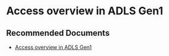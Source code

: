 <properties
	pageTitle="Access overview in ADLS Gen1"
	description="Access overview in ADLS Gen1"
	service="Microsoft.DataLakeStore"
	resource="accounts"
	authors="sumantmehtams"
	ms.author="sumameh"
	displayOrder=""
	selfHelpType="generic"
	supportTopicIds="32444420"
	resourceTags=""
	productPesIds="15879"
	cloudEnvironments="public"
	articleId="Access overview in ADLS Gen1"
	ownershipId="StorageMediaEdge_DataLakeStorageGen1"
/>

# Access overview in ADLS Gen1

## **Recommended Documents**

- [Access overview in ADLS Gen1](https://docs.microsoft.com/azure/data-lake-store/data-lake-store-access-control)<br>